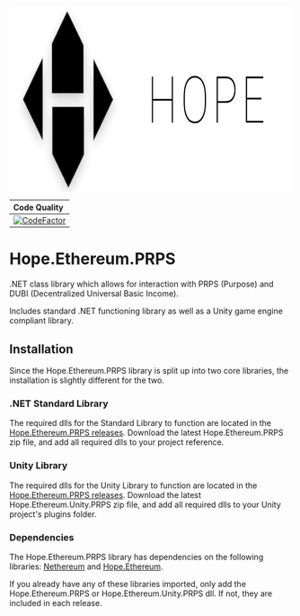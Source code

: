<p align="center">
  <img src="Hope.Ethereum.PRPS/Hope_Background.png?raw=true" alt="Hope" align="center" width="785px" height="328px"/>
</p>

| Code Quality |
| :----|
| [![CodeFactor][0]][1] |

[0]: https://www.codefactor.io/repository/github/hopewallet/hope.ethereum.prps/badge
[1]: https://www.codefactor.io/repository/github/hopewallet/hope.ethereum.prps

# Hope.Ethereum.PRPS

.NET class library which allows for interaction with PRPS (Purpose) and DUBI (Decentralized Universal Basic Income).

Includes standard .NET functioning library as well as a Unity game engine compliant library. 

## Installation

Since the Hope.Ethereum.PRPS library is split up into two core libraries, the installation is slightly different for the two.

### .NET Standard Library

The required dlls for the Standard Library to function are located in the [Hope.Ethereum.PRPS releases](https://github.com/HopeWallet/Hope.Ethereum.PRPS/releases). Download the latest Hope.Ethereum.PRPS zip file, and add all required dlls to your project reference.

### Unity Library

The required dlls for the Unity Library to function are located in the [Hope.Ethereum.PRPS releases](https://github.com/HopeWallet/Hope.Ethereum.PRPS/releases). Download the latest Hope.Ethereum.Unity.PRPS zip file, and add all required dlls to your Unity project's plugins folder.

### Dependencies

The Hope.Ethereum.PRPS library has dependencies on the following libraries: [Nethereum](https://github.com/Nethereum/Nethereum) and [Hope.Ethereum](https://github.com/HopeWallet/Hope.Ethereum). 

If you already have any of these libraries imported, only add the Hope.Ethereum.PRPS or Hope.Ethereum.Unity.PRPS dll. If not, they are included in each release.

